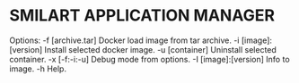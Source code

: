 # SMILART APPLICATION MANAGER #

Options:
        -f  [archive.tar]       Docker load image from tar archive.
        -i  [image]:[version]   Install selected docker image.
        -u  [container]         Uninstall selected container.
        -x  [-f:-i:-u]          Debug mode from options.
        -I  [image]:[version]   Info to image.
        -h                      Help.
